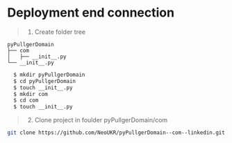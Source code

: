 # Deployment end connection

> 1. Create folder tree

```
pyPullgerDomain
├── com
│   ├── __init__.py
└── __init__.py
```

``` sh
  $ mkdir pyPullgerDomain
  $ cd pyPullgerDomain
  $ touch __init__.py
  $ mkdir com
  $ cd com
  $ touch __init__.py
```

> 2. Clone project in foulder pyPullgerDomain/com
``` sh
git clone https://github.com/NeoUKR/pyPullgerDomain--com--linkedin.git linkedin
```
